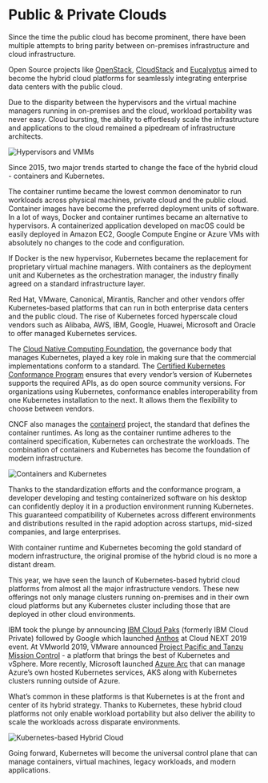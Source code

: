 # Public & Private Clouds

Since the time the public cloud has become prominent, there have been multiple attempts to bring parity between on-premises infrastructure and cloud infrastructure.

Open Source projects like [OpenStack](https://www.openstack.org/), [CloudStack](https://cloudstack.apache.org/) and [Eucalyptus](https://buy.hpe.com/in/en/enterprise-solutions/cloud-solutions/helion-cloud/helion-openstack-cloud-software/hpe-helion-openstack-cloud-software/p/1010838414) aimed to become the hybrid cloud platforms for seamlessly integrating enterprise data centers with the public cloud. 

Due to the disparity between the hypervisors and the virtual machine managers running in on-premises and the cloud, workload portability was never easy. Cloud bursting, the ability to effortlessly scale the infrastructure and applications to the cloud remained a pipedream of infrastructure architects.

![Hypervisors and VMMs](https://specials-images.forbesimg.com/imageserve/5df854b04e29170007833b85/960x0.jpg?fit=scale)

Since 2015, two major trends started to change the face of the hybrid cloud - containers and Kubernetes.

The container runtime became the lowest common denominator to run workloads across physical machines, private cloud and the public cloud. Container images have become the preferred deployment units of software. In a lot of ways, Docker and container runtimes became an alternative to hypervisors. A containerized application developed on macOS could be easily deployed in Amazon EC2, Google Compute Engine or Azure VMs with absolutely no changes to the code and configuration.

If Docker is the new hypervisor, Kubernetes became the replacement for proprietary virtual machine managers. With containers as the deployment unit and Kubernetes as the orchestration manager, the industry finally agreed on a standard infrastructure layer. 

Red Hat, VMware, Canonical, Mirantis, Rancher and other vendors offer Kubernetes-based platforms that can run in both enterprise data centers and the public cloud. The rise of Kubernetes forced hyperscale cloud vendors such as Alibaba, AWS, IBM, Google, Huawei, Microsoft and Oracle to offer managed Kubernetes services.

The [Cloud Native Computing Foundation](https://www.cncf.io/), the governance body that manages Kubernetes, played a key role in making sure that the commercial implementations conform to a standard. The [Certified Kubernetes Conformance Program](https://www.cncf.io/certification/software-conformance/) ensures that every vendor’s version of Kubernetes supports the required APIs, as do open source community versions. For organizations using Kubernetes, conformance enables interoperability from one Kubernetes installation to the next. It allows them the flexibility to choose between vendors.

CNCF also manages the [containerd](https://containerd.io/) project, the standard that defines the container runtimes. As long as the container runtime adheres to the containerd specification, Kubernetes can orchestrate the workloads. The combination of containers and Kubernetes has become the foundation of modern infrastructure.

![Containers and Kubernetes ](https://specials-images.forbesimg.com/imageserve/5df85505e961e10007393aec/960x0.jpg?fit=scale)

Thanks to the standardization efforts and the conformance program, a developer developing and testing containerized software on his desktop can confidently deploy it in a production environment running Kubernetes. This guaranteed compatibility of Kubernetes across different environments and distributions resulted in the rapid adoption across startups, mid-sized companies, and large enterprises. 

With container runtime and Kubernetes becoming the gold standard of modern infrastructure, the original promise of the hybrid cloud is no more a distant dream. 

This year, we have seen the launch of Kubernetes-based hybrid cloud platforms from almost all the major infrastructure vendors. These new offerings not only manage clusters running on-premises and in their own cloud platforms but any Kubernetes cluster including those that are deployed in other cloud environments.

IBM took the plunge by announcing [IBM Cloud Paks](https://www.forbes.com/sites/janakirammsv/2019/10/30/how-ibm-cloud-paks-enable-enterprises-to-modernize-their-workloads/) \(formerly IBM Cloud Private\) followed by Google which launched [Anthos](https://www.forbes.com/sites/janakirammsv/2019/04/14/everything-you-want-to-know-about-anthos-googles-hybrid-and-multi-cloud-platform/) at Cloud NEXT 2019 event. At VMworld 2019, VMware announced [Project Pacific and Tanzu Mission Control](https://www.forbes.com/sites/janakirammsv/2019/09/03/how-vmware-leveraged-kubernetes-for-its-cloud-native-and-multi-cloud-strategy/#1d648f4f67c5) - a platform that brings the best of Kubernetes and vSphere. More recently, Microsoft launched [Azure Arc](https://www.forbes.com/sites/janakirammsv/2019/11/05/why-azure-arc-is-a-game-changer-for-microsoft/) that can manage Azure’s own hosted Kubernetes services, AKS along with Kubernetes clusters running outside of Azure. 

What’s common in these platforms is that Kubernetes is at the front and center of its hybrid strategy. Thanks to Kubernetes, these hybrid cloud platforms not only enable workload portability but also deliver the ability to scale the workloads across disparate environments.

![Kubernetes-based Hybrid Cloud](https://specials-images.forbesimg.com/imageserve/5df8623f4e29170007833c4e/960x0.jpg?fit=scale)

Going forward, Kubernetes will become the universal control plane that can manage containers, virtual machines, legacy workloads, and modern applications.

